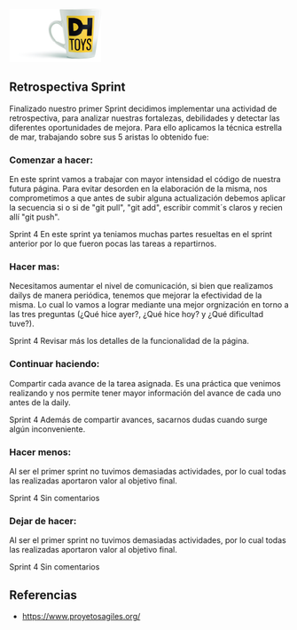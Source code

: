 
[![DHToys](https://raw.githubusercontent.com/0220CBFSNCN01ARCO/grupo_7_DH-Toys/master/site/public/img/tazaRegalo.jpg)](https://google.com)

## Retrospectiva Sprint
Finalizado nuestro primer Sprint decidimos implementar una actividad de retrospectiva, para analizar nuestras fortalezas, debilidades y detectar las diferentes oportunidades de mejora. Para ello aplicamos la técnica estrella de mar, trabajando sobre sus 5 aristas lo obtenido fue:

### Comenzar a hacer:
En este sprint vamos a trabajar con mayor intensidad el código de nuestra futura página.
Para evitar desorden en la elaboración de la misma, nos comprometimos a que antes de subir alguna actualización debemos aplicar la secuencia si o si de "git pull", "git add", escribir commit´s claros y recien allí "git push".

Sprint 4
En este sprint ya teniamos muchas partes resueltas en el sprint anterior por lo que fueron pocas las tareas a repartirnos.

### Hacer mas:
Necesitamos aumentar el nivel de comunicación, si bien que realizamos dailys de manera periódica, tenemos que mejorar la efectividad de la misma. Lo cual lo vamos a lograr mediante una mejor orgnización en torno a las tres preguntas (¿Qué hice ayer?, ¿Qué hice hoy? y ¿Qué dificultad tuve?).

Sprint 4
Revisar más los detalles de la funcionalidad de la página.

### Continuar haciendo:
Compartir cada avance de la tarea asignada. Es una práctica que venimos realizando y nos permite tener mayor información del avance de cada uno antes de la daily.

Sprint 4
Además de compartir avances, sacarnos dudas cuando surge algún inconveniente.

### Hacer menos:
Al ser el primer sprint no tuvimos demasiadas actividades, por lo cual todas las realizadas aportaron valor al objetivo final.

Sprint 4
Sin comentarios

### Dejar de hacer:
Al ser el primer sprint no tuvimos demasiadas actividades, por lo cual todas las realizadas aportaron valor al objetivo final.

Sprint 4
Sin comentarios

## Referencias
- https://www.proyetosagiles.org/
